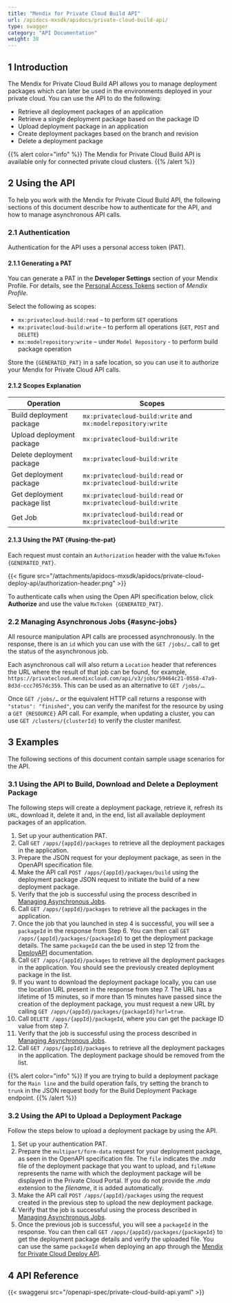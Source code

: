 ```yaml
---
title: "Mendix for Private Cloud Build API"
url: /apidocs-mxsdk/apidocs/private-cloud-build-api/
type: swagger
category: "API Documentation"
weight: 38
---
```


## 1 Introduction

The Mendix for Private Cloud Build API allows you to manage deployment packages which can later be used in the environments deployed in your private cloud. You can use the API to do the following:

* Retrieve all deployment packages of an application
* Retrieve a single deployment package based on the package ID
* Upload deployment package in an application
* Create deployment packages based on the branch and revision
* Delete a deployment package

{{% alert color="info" %}}
The Mendix for Private Cloud Build API is available only for connected private cloud clusters.
{{% /alert %}}

## 2 Using the API

To help you work with the Mendix for Private Cloud Build API, the following sections of this document describe how to authenticate for the API, and how to manage asynchronous API calls.

### 2.1 Authentication

Authentication for the API uses a personal access token (PAT).

#### 2.1.1 Generating a PAT

You can generate a PAT in the **Developer Settings** section of your Mendix Profile. For details, see the [Personal Access Tokens](/developerportal/community-tools/mendix-profile/#pat) section of *Mendix Profile*.

Select the following as scopes:

- `mx:privatecloud-build:read` – to perform `GET` operations
- `mx:privatecloud-build:write` – to perform all operations (`GET`, `POST` and `DELETE`)
- `mx:modelrepository:write` – under `Model Repository` - to perform build package operation 

Store the `{GENERATED_PAT}` in a safe location, so you can use it to authorize your Mendix for Private Cloud API calls.

#### 2.1.2 Scopes Explanation

| Operation                    | Scopes                                                        |
|-----------------------------|---------------------------------------------------------------|
| Build  deployment package   | `mx:privatecloud-build:write` and `mx:modelrepository:write`  |
| Upload deployment package   | `mx:privatecloud-build:write`                                 |
| Delete deployment package   | `mx:privatecloud-build:write`                                 |
| Get deployment package      | `mx:privatecloud-build:read` or `mx:privatecloud-build:write` |
| Get deployment package list | `mx:privatecloud-build:read` or `mx:privatecloud-build:write` |
| Get Job                     | `mx:privatecloud-build:read` or `mx:privatecloud-build:write` |

#### 2.1.3 Using the PAT {#using-the-pat}

Each request must contain an `Authorization` header with the value `MxToken {GENERATED_PAT}`.

{{< figure src="/attachments/apidocs-mxsdk/apidocs/private-cloud-deploy-api/authorization-header.png" >}}

To authenticate calls when using the Open API specification below, click **Authorize** and use the value `MxToken {GENERATED_PAT}`.

### 2.2 Managing Asynchronous Jobs {#async-jobs}

All resource manipulation API calls are processed asynchronously. In the response, there is an `id` which you can use with the `GET /jobs/…` call to get the status of the asynchronous job.

Each asynchronous call will also return a `Location` header that references the URL where the result of that job can be found, for example, `https://privatecloud.mendixcloud.com/api/v3/jobs/59464c21-0558-47a9-8d3d-ccc7057dc359`. This can be used as an alternative to `GET /jobs/…`.

Once `GET /jobs/…` or the equivalent HTTP call returns a response with `"status": "finished"`, you can verify the manifest for the resource by using a `GET {RESOURCE}` API call. For example, when updating a cluster, you can use `GET /clusters/{clusterId}` to verify the cluster manifest.

## 3 Examples

The following sections of this document contain sample usage scenarios for the API.

### 3.1 Using the API to Build, Download and Delete a Deployment Package

The following steps will create a deployment package, retrieve it, refresh its `URL`, download it, delete it and, in the end, list all available deployment packages of an application.

1. Set up your authentication PAT.
2. Call `GET /apps/{appId}/packages` to retrieve all the deployment packages in the application. 
3. Prepare the JSON request for your deployment package, as seen in the OpenAPI specification file.
4. Make the API call `POST /apps/{appId}/packages/build` using the deployment package JSON request to initiate the build of a new deployment package.
5. Verify that the job is successful using the process described in [Managing Asynchronous Jobs](#async-jobs). 
6. Call `GET /apps/{appId}/packages` to retrieve all the packages in the application. 
7. Once the job that you launched in step 4 is successful, you will see a `packageId` in the response from Step 6. You can then call `GET /apps/{appId}/packages/{packageId}` to get the deployment package details.
    The same `packageId` can the be used in step 12 from the [DeployAPI](/apidocs-mxsdk/apidocs/private-cloud-deploy-api/#32-using-the-api-to-deploy-an-app) documentation.
8. Call `GET /apps/{appId}/packages` to retrieve all the deployment packages in the application. You should see the previously created deployment package in the list.
9. If you want to download the deployment package locally, you can use the location URL present in the response from step 7. The URL has a lifetime of 15 minutes, so if more than 15 minutes have passed since the creation of the deployment package, you must request a new URL by calling `GET /apps/{appId}/packages/{packageId}?url=true`.
10. Call `DELETE /apps/{appId}/packageId`, where you can get the package ID value from step 7.
11. Verify that the job is successful using the process described in [Managing Asynchronous Jobs](#async-jobs). 
12. Call `GET /apps/{appId}/packages` to retrieve all the deployment packages in the application. The deployment package should be removed from the list.

{{% alert color="info" %}}
If you are trying to build a deployment package for the `Main line` and the build operation fails, try setting the branch to `trunk` in the JSON request body for the Build Deployment Package endpoint.
{{% /alert %}}

### 3.2 Using the API to Upload a Deployment Package

Follow the steps below to upload a deployment package by using the API.

1. Set up your authentication PAT.
2. Prepare the `multipart/form-data` request for your deployment package, as seen in the OpenAPI specification file. The `file` indicates the *.mda* file of the deployment package that you want to upload, and `fileName` represents the name with which the deployment package will be displayed in the Private Cloud Portal. If you do not provide the *.mda* extension to the *filename*, it is added automatically.
3. Make the API call `POST /apps/{appId}/packages` using the request created in the previous step to upload the new deployment package.
4. Verify that the job is successful using the process described in [Managing Asynchronous Jobs](#async-jobs).
5. Once the previous job is successful, you will see a `packageId` in the response. You can then call `GET /apps/{appId}/packages/{packageId}` to get the deployment package details and verify the uploaded file.
    You can use the same `packageId` when deploying an app through the [Mendix for Private Cloud Deploy API](/apidocs-mxsdk/apidocs/private-cloud-deploy-api/#api-deploy).

## 4 API Reference

{{< swaggerui src="/openapi-spec/private-cloud-build-api.yaml"  >}}
